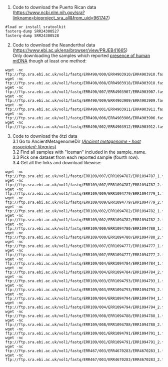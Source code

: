 1. Code to download the Puerto Rican data (https://www.ncbi.nlm.nih.gov/sra?linkname=bioproject_sra_all&from_uid=961747)
```
#load or install sratoolkit
fasterq-dump SRR24300527
fasterq-dump SRR24300528
```

2. Code to download the Neanderthal data (https://www.ebi.ac.uk/ena/browser/view/PRJEB41665) \
Only downloading the samples which reported [presence of human mtDNA](https://www.nature.com/articles/s42003-021-01689-y/figures/2 ) though at least one method: 
```
wget -nc ftp://ftp.sra.ebi.ac.uk/vol1/fastq/ERR490/000/ERR4903910/ERR4903910.fastq.gz
wget -nc ftp://ftp.sra.ebi.ac.uk/vol1/fastq/ERR490/008/ERR4903918/ERR4903918.fastq.gz
wget -nc ftp://ftp.sra.ebi.ac.uk/vol1/fastq/ERR490/007/ERR4903907/ERR4903907.fastq.gz
wget -nc ftp://ftp.sra.ebi.ac.uk/vol1/fastq/ERR490/009/ERR4903909/ERR4903909.fastq.gz
wget -nc ftp://ftp.sra.ebi.ac.uk/vol1/fastq/ERR490/001/ERR4903911/ERR4903911.fastq.gz
wget -nc ftp://ftp.sra.ebi.ac.uk/vol1/fastq/ERR490/006/ERR4903906/ERR4903906.fastq.gz
wget -nc ftp://ftp.sra.ebi.ac.uk/vol1/fastq/ERR490/002/ERR4903912/ERR4903912.fastq.gz
```

3. Code to download the ötzi data\
   3.1 Go to AncientMetagenomeDir [(*Ancient metagenome - host associated: libraries*)](https://raw.githubusercontent.com/SPAAM-community/AncientMetagenomeDir/master/ancientmetagenome-hostassociated/libraries/ancientmetagenome-hostassociated_libraries.tsv)\
   3.2 Find all samples with "Iceman" included in the sample_name.\
   3.3 Pick one dataset from each reported sample (fourth row). \
   3.4 Get all the links and download likewise:
```
wget -nc ftp://ftp.sra.ebi.ac.uk/vol1/fastq/ERR109/007/ERR1094787/ERR1094787_1.fastq.gz
wget -nc ftp://ftp.sra.ebi.ac.uk/vol1/fastq/ERR109/007/ERR1094787/ERR1094787_2.fastq.gz
wget -nc ftp://ftp.sra.ebi.ac.uk/vol1/fastq/ERR109/009/ERR1094779/ERR1094779_1.fastq.gz
wget -nc ftp://ftp.sra.ebi.ac.uk/vol1/fastq/ERR109/009/ERR1094779/ERR1094779_2.fastq.gz
wget -nc ftp://ftp.sra.ebi.ac.uk/vol1/fastq/ERR109/002/ERR1094782/ERR1094782_1.fastq.gz
wget -nc ftp://ftp.sra.ebi.ac.uk/vol1/fastq/ERR109/002/ERR1094782/ERR1094782_2.fastq.gz
wget -nc ftp://ftp.sra.ebi.ac.uk/vol1/fastq/ERR109/000/ERR1094780/ERR1094780_1.fastq.gz
wget -nc ftp://ftp.sra.ebi.ac.uk/vol1/fastq/ERR109/000/ERR1094780/ERR1094780_2.fastq.gz
wget -nc ftp://ftp.sra.ebi.ac.uk/vol1/fastq/ERR109/007/ERR1094777/ERR1094777_1.fastq.gz
wget -nc ftp://ftp.sra.ebi.ac.uk/vol1/fastq/ERR109/007/ERR1094777/ERR1094777_2.fastq.gz
wget -nc ftp://ftp.sra.ebi.ac.uk/vol1/fastq/ERR109/004/ERR1094784/ERR1094784_1.fastq.gz
wget -nc ftp://ftp.sra.ebi.ac.uk/vol1/fastq/ERR109/004/ERR1094784/ERR1094784_2.fastq.gz
wget -nc ftp://ftp.sra.ebi.ac.uk/vol1/fastq/ERR109/003/ERR1094793/ERR1094793_1.fastq.gz
wget -nc ftp://ftp.sra.ebi.ac.uk/vol1/fastq/ERR109/003/ERR1094793/ERR1094793_2.fastq.gz
wget -nc ftp://ftp.sra.ebi.ac.uk/vol1/fastq/ERR109/004/ERR1094794/ERR1094794_1.fastq.gz
wget -nc ftp://ftp.sra.ebi.ac.uk/vol1/fastq/ERR109/004/ERR1094794/ERR1094794_2.fastq.gz
wget -nc ftp://ftp.sra.ebi.ac.uk/vol1/fastq/ERR109/008/ERR1094788/ERR1094788_1.fastq.gz
wget -nc ftp://ftp.sra.ebi.ac.uk/vol1/fastq/ERR109/008/ERR1094788/ERR1094788_2.fastq.gz
wget -nc ftp://ftp.sra.ebi.ac.uk/vol1/fastq/ERR109/001/ERR1094791/ERR1094791_1.fastq.gz
wget -nc ftp://ftp.sra.ebi.ac.uk/vol1/fastq/ERR109/001/ERR1094791/ERR1094791_2.fastq.gz
wget -nc ftp://ftp.sra.ebi.ac.uk/vol1/fastq/ERR467/003/ERR4670283/ERR4670283_1.fastq.gz
wget -nc ftp://ftp.sra.ebi.ac.uk/vol1/fastq/ERR467/003/ERR4670283/ERR4670283_2.fastq.gz
```
